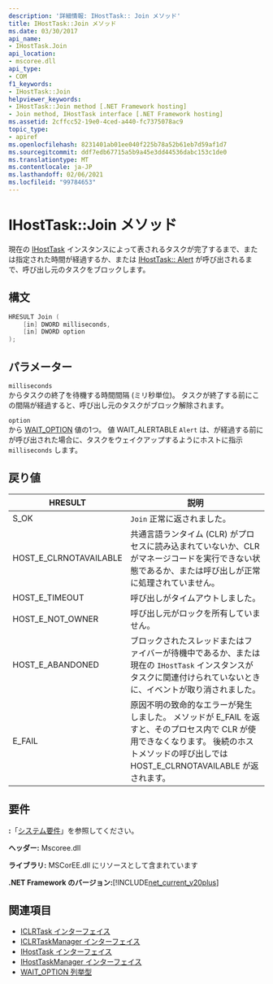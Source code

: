 ```yaml
---
description: '詳細情報: IHostTask:: Join メソッド'
title: IHostTask::Join メソッド
ms.date: 03/30/2017
api_name:
- IHostTask.Join
api_location:
- mscoree.dll
api_type:
- COM
f1_keywords:
- IHostTask::Join
helpviewer_keywords:
- IHostTask::Join method [.NET Framework hosting]
- Join method, IHostTask interface [.NET Framework hosting]
ms.assetid: 2cffcc52-19e0-4ced-a440-fc7375078ac9
topic_type:
- apiref
ms.openlocfilehash: 8231401ab01ee040f225b78a52b61eb7d59af1d7
ms.sourcegitcommit: ddf7edb67715a5b9a45e3dd44536dabc153c1de0
ms.translationtype: MT
ms.contentlocale: ja-JP
ms.lasthandoff: 02/06/2021
ms.locfileid: "99784653"
---
```

# <a name="ihosttaskjoin-method"></a>IHostTask::Join メソッド

現在の [IHostTask](ihosttask-interface.md) インスタンスによって表されるタスクが完了するまで、または指定された時間が経過するか、または [IHostTask:: Alert](ihosttask-alert-method.md) が呼び出されるまで、呼び出し元のタスクをブロックします。  
  
## <a name="syntax"></a>構文  
  
```cpp  
HRESULT Join (  
    [in] DWORD milliseconds,  
    [in] DWORD option  
);  
```  
  
## <a name="parameters"></a>パラメーター  

 `milliseconds`  
 からタスクの終了を待機する時間間隔 (ミリ秒単位)。 タスクが終了する前にこの間隔が経過すると、呼び出し元のタスクがブロック解除されます。  
  
 `option`  
 から [WAIT_OPTION](wait-option-enumeration.md) 値の1つ。 値 WAIT_ALERTABLE `Alert` は、が経過する前にが呼び出された場合に、タスクをウェイクアップするようにホストに指示 `milliseconds` します。  
  
## <a name="return-value"></a>戻り値  
  
|HRESULT|説明|  
|-------------|-----------------|  
|S_OK|`Join` 正常に返されました。|  
|HOST_E_CLRNOTAVAILABLE|共通言語ランタイム (CLR) がプロセスに読み込まれていないか、CLR がマネージコードを実行できない状態であるか、または呼び出しが正常に処理されていません。|  
|HOST_E_TIMEOUT|呼び出しがタイムアウトしました。|  
|HOST_E_NOT_OWNER|呼び出し元がロックを所有していません。|  
|HOST_E_ABANDONED|ブロックされたスレッドまたはファイバーが待機中であるか、または現在の `IHostTask` インスタンスがタスクに関連付けられていないときに、イベントが取り消されました。|  
|E_FAIL|原因不明の致命的なエラーが発生しました。 メソッドが E_FAIL を返すと、そのプロセス内で CLR が使用できなくなります。 後続のホストメソッドの呼び出しでは HOST_E_CLRNOTAVAILABLE が返されます。|  
  
## <a name="requirements"></a>要件  

 **:**「[システム要件](../../get-started/system-requirements.md)」を参照してください。  
  
 **ヘッダー:** Mscoree.dll  
  
 **ライブラリ:** MSCorEE.dll にリソースとして含まれています  
  
 **.NET Framework のバージョン:**[!INCLUDE[net_current_v20plus](../../../../includes/net-current-v20plus-md.md)]  
  
## <a name="see-also"></a>関連項目

- [ICLRTask インターフェイス](iclrtask-interface.md)
- [ICLRTaskManager インターフェイス](iclrtaskmanager-interface.md)
- [IHostTask インターフェイス](ihosttask-interface.md)
- [IHostTaskManager インターフェイス](ihosttaskmanager-interface.md)
- [WAIT_OPTION 列挙型](wait-option-enumeration.md)
